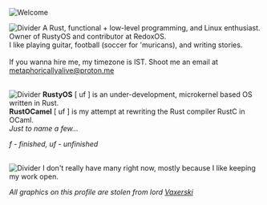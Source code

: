 ![Welcome](https://vaxerski.xyz/github/TopGif.gif)

![Divider](https://vaxerski.xyz/github/aboutme2.gif)
A Rust, functional + low-level programming, and Linux enthusiast.<br/>
Owner of RustyOS and contributor at RedoxOS.<br/>
I like playing guitar, football (soccer for 'muricans), and writing stories.<br/>
<br/>
If you wanna hire me, my timezone is IST. Shoot me an email at metaphoricallyalive@proton.me
<br/><br/>

![Divider](https://vaxerski.xyz/github/repos1.gif)
**RustyOS** [ uf ] is an under-development, microkernel based OS written in Rust.<br/>
**RustOCamel** [ uf ] is my attempt at rewriting the Rust compiler RustC in OCaml.<br/>
*Just to name a few...*<br/>

*f - finished, uf - unfinished*<br/><br/>

![Divider](https://vaxerski.xyz/github/repos2.gif)
I don't really have many right now, mostly because I like keeping my work open.

  
   *All graphics on this profile are stolen from lord [Vaxerski](https://github.com/vaxerski)*
</details>
